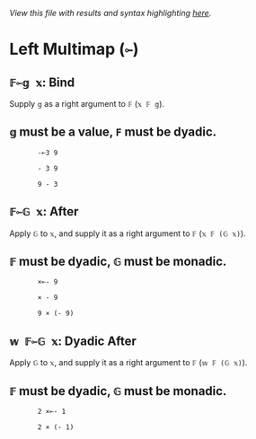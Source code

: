 *View this file with results and syntax highlighting [here](https://mlochbaum.github.io/BQN/help/after_bindright.html).*

# Left Multimap (`⟜`)
    
## `𝔽⟜𝕘 𝕩`: Bind 
    
Supply `𝕘` as a right argument to `𝔽` (`𝕩 𝔽 𝕘`).
    
## `𝕘` must be a value, `F` must be dyadic.
    
           -⟜3 9

           - 3 9

           9 - 3

    
    
## `𝔽⟜𝔾 𝕩`: After
    
Apply `𝔾` to `𝕩`, and supply it as a right argument to `𝔽` (`𝕩 𝔽 (𝔾 𝕩)`). 
    
## `𝔽` must be dyadic, `𝔾` must be monadic.
    
           ×⟜- 9

           × - 9

           9 × (- 9)

    
    
## `𝕨 𝔽⟜𝔾 𝕩`: Dyadic After
    
Apply `𝔾` to `𝕩`, and supply it as a right argument to `𝔽` (`𝕨 𝔽 (𝔾 𝕩)`). 
    
## `𝔽` must be dyadic, `𝔾` must be monadic.
    
           2 ×⟜- 1

           2 × (- 1)

    

